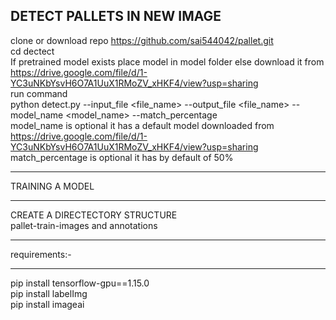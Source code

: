 DETECT PALLETS IN NEW IMAGE
----------------------------------------------------
clone or download repo https://github.com/sai544042/pallet.git<br/>
cd dectect<br/>
If pretrained model exists place model in model folder else download it from https://drive.google.com/file/d/1-YC3uNKbYsvH6O7A1UuX1RMoZV_xHKF4/view?usp=sharing<br/>
run command<br/>
python detect.py --input_file  <file_name>  --output_file  <file_name>  --model_name <model_name> --match_percentage <number><br/>
model_name is optional it has a default model downloaded from https://drive.google.com/file/d/1-YC3uNKbYsvH6O7A1UuX1RMoZV_xHKF4/view?usp=sharing<br/>
match_percentage is optional it has by default of 50%<br/>


---------------------------------------------------------------------------------------------------------------------------------------------------------------
TRAINING A MODEL
________________________________________________________________________
CREATE A DIRECTECTORY STRUCTURE<br/>
pallet-train-images and annotations<br/>

____________________________________________________________________________________________________________________________________________________________________

requirements:-<br/>
_________________________

pip install tensorflow-gpu==1.15.0<br/>
pip install labelImg<br/>
pip install imageai<br/>

